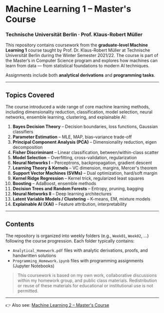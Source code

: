 # Machine Learning 1 – Master's Course
### Technische Universität Berlin · Prof. Klaus-Robert Müller


This repository contains coursework from the **graduate-level Machine Learning 1** course taught by Prof. Dr. Klaus-Robert Müller at Technische Universität Berlin during the Winter Semester 2021/22. The course is part of the Master’s in Computer Science program and explores how machines can learn from data — from statistical foundations to modern AI techniques.

Assignments include both **analytical derivations** and **programming tasks**.

---

## Topics Covered
The course introduced a wide range of core machine learning methods, including dimensionality reduction, classification, model selection, neural networks, ensemble learning, clustering, and explainable AI:


1. **Bayes Decision Theory** – Decision boundaries, loss functions, Gaussian classifiers
2. **Parameter Estimation** – MLE, MAP, bias–variance trade-off
3. **Principal Component Analysis (PCA)** – Dimensionality reduction, eigen decomposition
4. **Fisher Discriminant** – Linear classification, between/within-class scatter
5. **Model Selection** – Overfitting, cross-validation, regularization
6. **Neural Networks I** – Perceptrons, backpropagation, gradient descent
7. **Learning Theory & Kernels** – VC dimension, margins, Mercer's theorem
8. **Support Vector Machines (SVMs)** – Dual optimization, hard/soft margin
9. **Kernel Ridge Regression** – Kernel trick, regularized least squares
10. **Boosting** – AdaBoost, ensemble methods
11. **Decision Trees and Random Forests** – Entropy, pruning, bagging
12. **Neural Networks II** – Deep learning architectures
13. **Latent Variable Models / Clustering** – K-means, EM, mixture models
14. **Explainable AI (XAI)** – Feature attribution, interpretability

---

## Contents

The repository is organized into weekly folders (e.g., `Week01`, `Week02`, ...) following the course progression. Each folder typically contains:

- `Analytical_Homework.pdf` files with analytic derivations, proofs, and handwritten solutions
- `Programming_Homework.ipynb` files with programming assignments (Jupyter Notebooks)


> This coursework is based on my own work, collaborative discussions within my homework group, and public class materials. Redistribution or reuse of these materials for educational or institutional use is not permitted.

---
👉 Also see: [Machine Learning 2 – Master's Course](https://github.com/moritz-gerster/machine_learning2)
